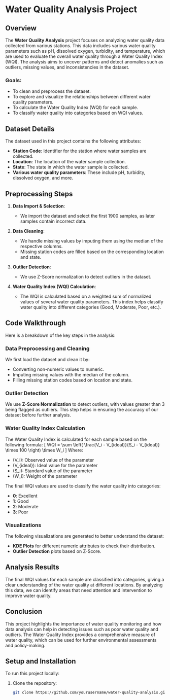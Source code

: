 # Water Quality Analysis Project

## Overview

The **Water Quality Analysis** project focuses on analyzing water quality data collected from various stations. This data includes various water quality parameters such as pH, dissolved oxygen, turbidity, and temperature, which are used to evaluate the overall water quality through a Water Quality Index (WQI). The analysis aims to uncover patterns and detect anomalies such as outliers, missing values, and inconsistencies in the dataset.

### Goals:
- To clean and preprocess the dataset.
- To explore and visualize the relationships between different water quality parameters.
- To calculate the Water Quality Index (WQI) for each sample.
- To classify water quality into categories based on WQI values.
  
## Dataset Details

The dataset used in this project contains the following attributes:
- **Station Code**: Identifier for the station where water samples are collected.
- **Location**: The location of the water sample collection.
- **State**: The state in which the water sample is collected.
- **Various water quality parameters**: These include pH, turbidity, dissolved oxygen, and more.

## Preprocessing Steps

1. **Data Import & Selection**: 
   - We import the dataset and select the first 1900 samples, as later samples contain incorrect data.
   
2. **Data Cleaning**: 
   - We handle missing values by imputing them using the median of the respective columns.
   - Missing station codes are filled based on the corresponding location and state.
   
3. **Outlier Detection**:
   - We use Z-Score normalization to detect outliers in the dataset.

4. **Water Quality Index (WQI) Calculation**:
   - The WQI is calculated based on a weighted sum of normalized values of several water quality parameters. This index helps classify water quality into different categories (Good, Moderate, Poor, etc.).

## Code Walkthrough

Here is a breakdown of the key steps in the analysis:

### Data Preprocessing and Cleaning

We first load the dataset and clean it by:
- Converting non-numeric values to numeric.
- Imputing missing values with the median of the column.
- Filling missing station codes based on location and state.

### Outlier Detection

We use **Z-Score Normalization** to detect outliers, with values greater than 3 being flagged as outliers. This step helps in ensuring the accuracy of our dataset before further analysis.

### Water Quality Index Calculation

The Water Quality Index is calculated for each sample based on the following formula:
\[
WQI = \sum \left( \frac{V_i - V_{ideal}}{S_i - V_{ideal}} \times 100 \right) \times W_i
\]
Where:
- \(V_i\): Observed value of the parameter
- \(V_{ideal}\): Ideal value for the parameter
- \(S_i\): Standard value of the parameter
- \(W_i\): Weight of the parameter

The final WQI values are used to classify the water quality into categories:
- **0**: Excellent
- **1**: Good
- **2**: Moderate
- **3**: Poor

### Visualizations

The following visualizations are generated to better understand the dataset:

- **KDE Plots** for different numeric attributes to check their distribution.
- **Outlier Detection** plots based on Z-Score.
  
## Analysis Results

The final WQI values for each sample are classified into categories, giving a clear understanding of the water quality at different locations. By analyzing this data, we can identify areas that need attention and intervention to improve water quality.



## Conclusion

This project highlights the importance of water quality monitoring and how data analysis can help in detecting issues such as poor water quality and outliers. The Water Quality Index provides a comprehensive measure of water quality, which can be used for further environmental assessments and policy-making.

## Setup and Installation

To run this project locally:

1. Clone the repository:
   ```bash
   git clone https://github.com/yourusername/water-quality-analysis.git

